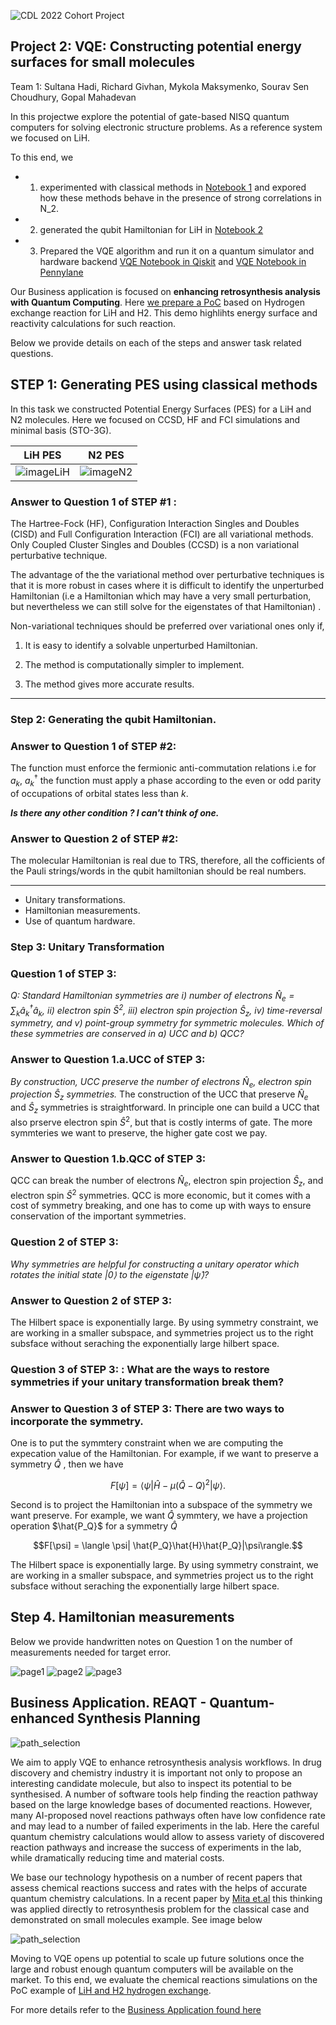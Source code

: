 ![CDL 2022 Cohort Project](../CDL_logo.jpg)

## Project 2: VQE: Constructing potential energy surfaces for small molecules

Team 1: Sultana Hadi, Richard Givhan, Mykola Maksymenko, Sourav Sen Choudhury, Gopal Mahadevan

In this projectwe explore the potential of gate-based NISQ quantum computers for solving electronic structure problems. As a reference system we focused on LiH.

To this end, we 

* 1. experimented with classical methods in [Notebook 1](S1_Classical_Methods.ipynb) and expored how these methods behave in the presence of strong correlations in N_2.
* 2. generated the qubit Hamiltonian for LiH in [Notebook 2](S2_Hamiltonian_Gen.ipynb)
* 3. Prepared the VQE algorithm and run it on a quantum simulator and hardware backend [VQE Notebook in Qiskit](VQE_LiH_Qiskit.ipynb) and [VQE Notebook in Pennylane](LiH_energy_surface.ipynb)


Our Business application is focused on **enhancing retrosynthesis analysis with Quantum Computing**. Here [we prepare a PoC](LiHH_hydrogen_exchange.ipynb) based on Hydrogen exchange reaction for LiH and H2. This demo highlihts energy surface and reactivity calculations for such reaction.

Below we provide details on each of the steps and answer task related questions.

## STEP 1: Generating PES using classical methods

In this task we constructed Potential Energy Surfaces (PES) for a LiH and N2 molecules. Here we focused on CCSD, HF and FCI simulations and minimal basis (STO-3G). 

| LiH PES | N2 PES |
| :---: | :---: |
| ![imageLiH](resources/LiH_classical_pes.png) | ![imageN2](resources/N2_classical_pes.png) |

### Answer to Question 1 of STEP #1 :

The Hartree-Fock (HF), Configuration Interaction Singles and Doubles (CISD) and Full Configuration Interaction (FCI) are all variational methods. Only Coupled Cluster Singles and Doubles (CCSD) is a non variational perturbative technique.    


The advantage of the the variational method over perturbative techniques is that it is more robust in cases where it is difficult to identify the unperturbed Hamiltonian (i.e a Hamiltonian which may have a very small perturbation, but nevertheless we can still solve for the eigenstates of that Hamiltonian) .  


Non-variational techniques should be preferred over variational ones only if, 

1. It is easy to identify a solvable unperturbed Hamiltonian. 

2. The method is computationally simpler to implement. 

3. The method gives more accurate results. 

***


### Step 2: Generating the qubit Hamiltonian.

### Answer to Question 1 of STEP #2:

The function must enforce the fermionic anti-commutation relations i.e for $a_{k}$, $a^{\dagger}_{k}$ the function must apply a phase according to the even or odd parity of occupations of orbital states less than $k$. 

***Is there any other condition ? I can't think of one.***




### Answer to Question 2 of STEP #2:

The molecular Hamiltonian is real due to TRS, therefore,  all the cofficients of the Pauli strings/words in the qubit hamiltonian should be real numbers.

***

- Unitary transformations.
- Hamiltonian measurements.
- Use of quantum hardware.

### Step 3: Unitary Transformation
 
###  Question 1 of STEP 3: 
*Q: Standard Hamiltonian symmetries are i) number of electrons *N̂*<sub>*e*</sub> = ∑<sub>*k*</sub>*â*<sub>*k*</sub><sup>†</sup>*â*<sub>*k*</sub>, ii) electron spin *Ŝ*<sup>2</sup>, iii) electron spin projection *Ŝ*<sub>*z*</sub>, iv) time-reversal symmetry, and v) point-group symmetry for symmetric molecules. Which of these symmetries are conserved in a) UCC and b) QCC?*

### Answer to Question 1.a.UCC  of STEP 3: 

*By construction, UCC preserve the number of electrons *N̂*<sub>*e*</sub>, electron spin projection *Ŝ*<sub>*z*</sub> symmetries.* The construction of the  UCC that preserve *N̂*<sub>*e*</sub> and *Ŝ*<sub>*z*</sub> symmetries is straightforward. In principle one can build a UCC that  also prserve
 electron spin *Ŝ*<sup>2</sup>, but that is costly interms of gate. The more symmteries we want to preserve, the higher gate cost we pay. 
 
 ### Answer to Question 1.b.QCC of STEP 3: 
 QCC can break the  number of electrons *N̂*<sub>*e*</sub>, electron spin projection *Ŝ*<sub>*z*</sub>, and electron spin *Ŝ*<sup>2</sup> symmetries. QCC is more economic, but it comes with a cost of symmetry breaking, and one has to come up with ways to ensure conservation of the important symmetries.
 
 ###  Question 2 of STEP 3:
 *Why symmetries are helpful for constructing a unitary operator which rotates the initial state |*0*⟩ to the eigenstate |*ψ̂*⟩?*
 ### Answer to Question 2 of STEP 3: 
 
The Hilbert space is exponentially large. By using symmetry constraint, we are working in a smaller subspace, and symmetries project us to the right subsface without seraching the exponentially large hilbert space.

###  Question 3 of STEP 3: : What are the ways to restore symmetries if your unitary transformation break them?

 ### Answer to Question 3 of STEP 3:  There are two ways to incorporate the symmetry. 
 One is to put the symmtery constraint when we are computing the expecation value of the Hamiltonian. For example, if we want to preserve a symmetry $\hat{Q}$ , then we have 

 $$F[\psi] = \langle \psi| \hat{H} - \mu (\hat{Q}-Q)^2|\psi\rangle.$$
 
  Second is to project the Hamiltonian into a subspace of the symmetry we want preserve.  For example, we want $\hat{Q}$ symmtery, we have a projection operation $\hat{P_Q}$ for a symmetry $\hat{Q}$

 $$F[\psi] = \langle \psi| \hat{P_Q}\hat{H}\hat{P_Q}|\psi\rangle.$$
 
 
The Hilbert space is exponentially large. By using symmetry constraint, we are working in a smaller subspace, and symmetries project us to the right subsface without seraching the exponentially large hilbert space.

## Step 4. Hamiltonian measurements

Below we provide handwritten notes on Question 1 on the number of measurements needed for target error. 

![page1](resources/1s.jpg)
![page2](resources/2s.jpg)
![page3](resources/3s.jpg)

## Business Application. REAQT - Quantum-enhanced Synthesis Planning

![path_selection](resources/q_retro.png)

We aim to apply VQE to enhance retrosynthesis analysis workflows. In drug discovery and chemistry industry it is important not only to propose an interesting candidate molecule, but also to inspect its potential to be synthesised. A number of software tools help finding the reaction pathway based on the large knowledge bases of documented reactions. However, many AI-proposed novel reactions pathways often have low confidence rate and may lead to a number of failed experiments in the lab. Here the careful quantum chemistry calculations would allow to assess variety of discovered reaction pathways and increase the success of experiments in the lab, while dramatically reducing time and material costs.

We base our technology hypothesis on a number of recent papers that assess chemical reactions success and rates with the helps of accurate quantum chemistry calculations. In a recent paper by [Mita et.al](https://pubs.rsc.org/en/content/articlelanding/2020/SC/D0SC02089C) this thinking was applied directly to retrosynthesis problem for the classical case and demonstrated on small molecules example. See image below 

![path_selection](resources/Mita-Figure.jpg)

Moving to VQE opens up potential to scale up future solutions once the large and robust enough quantum computers will be available on the market. To this end, we evaluate the chemical reactions simulations on the PoC example of [LiH and H2 hydrogen exchange](BusinessApplication_PoC.ipynb).

For more details refer to the [Business Application found here](./Business_Application.md)
